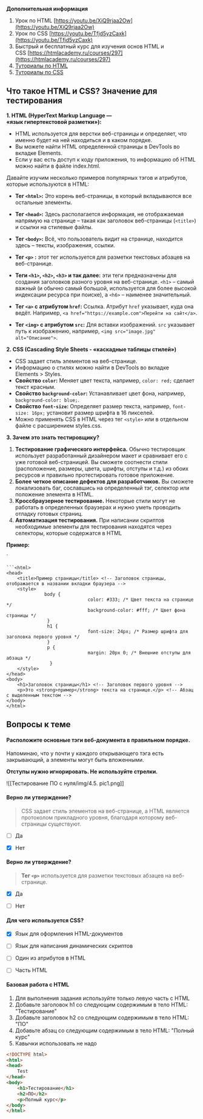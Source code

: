 
**Дополнительная информация**

1. Урок по HTML [https://youtu.be/XiQ9rjaa2Ow](https://youtu.be/XiQ9rjaa2Ow)
2. Урок по CSS [https://youtu.be/Tfjd5yzCaxk](https://youtu.be/Tfjd5yzCaxk)
3. Быстрый и бесплатный курс для изучения основ HTML и CSS [https://htmlacademy.ru/courses/297](https://htmlacademy.ru/courses/297)
4. [Туториалы по HTML](https://www.w3schools.com/html)
5. [Туториалы по CSS](https://www.w3schools.com/css)







## **Что такое HTML и СSS? Значение для тестирования**


**1. HTML (HyperText Markup Language — «язык гипертекстовой разметки»):**

- HTML используется для верстки веб-страницы и определяет, что именно будет на ней находиться и в каком порядке.
- Вы можете найти HTML определенной страницы в DevTools во вкладке Elements.
- Если у вас есть доступ к коду приложения, то информацию об HTML можно найти в файле index.html.

Давайте изучим несколько примеров популярных тэгов и атрибутов, которые используются в HTML:

- **Тег `<html>`:** Это корень веб-страницы, в который вкладываются все остальные элементы.
- **Тег `<head>`:** Здесь располагается информация, не отображаемая напрямую на странице – такая как заголовок веб-страницы (`<title>`) и ссылки на стилевые файлы.
- **Тег `<body>`:** Всё, что пользователь видит на странице, находится здесь – тексты, изображения, ссылки.
- **Тег `<p>` :** этот тег используется для разметки текстовых абзацев на веб-странице.
    
- **Теги `<h1>`, `<h2>`, `<h3>` и так далее:** эти теги предназначены для создания заголовков разного уровня на веб-странице. `<h1>` – самый важный (и обычно самый большой, используется для более высокой индексации ресурса при поиске), а `<h6>` – наименее значительный.
- **Тег `<a>` с атрибутом `href`:** Ссылка. Атрибут `href` указывает, куда она ведёт. Например, `<a href="https://example.com">Перейти на сайт</a>`.
- **Тег `<img>` с атрибутом `src`:** Для вставки изображений. `src` указывает путь к изображению, например, `<img src="image.jpg" alt="Описание">`.

**2. CSS (Cascading Style Sheets - «каскадные таблицы стилей»)**

- CSS задает стиль элементов на веб-странице.
- Информацию о стилях можно найти в DevTools во вкладке Elements > Styles.
- **Свойство `color`:** Меняет цвет текста, например, `color: red;` сделает текст красным.
- **Свойство `background-color`:** Устанавливает цвет фона, например, `background-color: blue;`.
- **Свойство `font-size`:** Определяет размер текста, например, `font-size: 16px;` установит размер шрифта в 16 пикселей.
- Можно применять CSS в HTML через тег `<style>` или в отдельном файле с расширением styles.css.

**3. Зачем это знать тестировщику?**

1. **Тестирование графического интерфейса.** Обычно тестировщик использует разработанный дизайнером макет и сравнивает его с уже готовой веб-страницей. Вы сможете соотнести стили (расположение, размеры, цвета, шрифты, отступы и т.д.) из обоих ресурсов и правильно протестировать готовое приложение.
2. **Более четкое описание дефектов для разработчиков.** Вы сможете локализовать баг, сославшись на определенный тэг, селектор или положение элемента в HTML.
3. **Кроссбраузерное тестирование.** Некоторые стили могут не работать в определенных браузерах и нужно уметь проводить отладку готовых страниц.
4. **Автоматизация тестирования.** При написании скриптов необходимые элементы для тестирования находятся через селекторы, которые содержатся в HTML

**Пример:**

`<!DOCTYPE html> <!-- Объявляет тип документа и версию HTML -->
```
```<html>
<head>
	<title>Пример страницы</title> <!-- Заголовок страницы, отображается в названии вкладки браузера --> 
	<style> 
	          body {
	                          color: #333; /* Цвет текста на странице */
	                          background-color: #fff; /* Цвет фона страницы */
	           }
	           h1 {
	                          font-size: 24px; /* Размер шрифта для заголовка первого уровня */
	           }
	           p {
	                          margin: 20px 0; /* Внешние отступы для абзаца */
	            }
	</style>
</head>
<body>
	<h1>Заголовок страницы</h1> <!-- Заголовок первого уровня -->
	<p>Это <strong>пример</strong> текста на странице.</p> <!-- Абзац с выделенным текстом --> 
</body> 
</html>
```






<a id='task1'></a>
## Вопросы к теме


#### Расположите основные тэги веб-документа в правильном порядке.

Напоминаю, что у почти у каждого открывающего тэга есть закрывающий, а элементы могут быть вложенными.

**Отступы нужно игнорировать. Не используйте стрелки.**

![[Тестирование ПО с нуля/img/4.5. pic1.png]]



#### Верно ли утверждение?

> CSS задает стиль элементов на веб-странице, a HTML является протоколом прикладного уровня, благодаря которому веб-страницы существуют.


 -  [ ] Да
 -  [x] Нет



#### Верно ли утверждение?

> **Тег `<p>`** используется для разметки текстовых абзацев на веб-странице.


 -  [x] Да
 -  [ ] Нет



#### Для чего используется CSS?


 -  [x] Язык для оформления HTML-документов
 -  [ ] Язык для написания динамических скриптов
 -  [ ] Один из атрибутов в HTML
 -  [ ] Часть HTML



#### **Базовая работа с HTML**

1. Для выполнения задания используйте только левую часть с HTML 
2. Добавьте заголовок h1 со следующим содержимым в тело HTML: "Тестирование"
3. Добавьте заголовок h2 со следующим содержимым в тело HTML: "ПО"
4. Добавьте абзац со следующим содержимым в тело HTML: "Полный курс"
5. Кавычки использовать не надо


```html
<!DOCTYPE html>
<html>
<head>
    Test
</head>
<body>
    <h1>Тестирование</h1>
    <h2>ПО</h2>
    <p>Полный курс</p>
</body>
</html>
```
